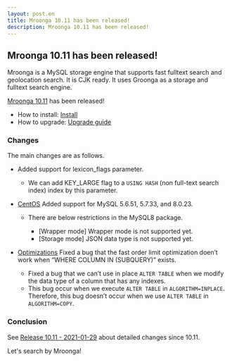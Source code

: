 ```yaml
---
layout: post.en
title: Mroonga 10.11 has been released!
description: Mroonga 10.11 has been released!
---
```


## Mroonga 10.11 has been released!

Mroonga is a MySQL storage engine that supports fast fulltext search
and geolocation search. It is CJK ready. It uses Groonga as a storage
and fulltext search engine.

[Mroonga 10.11](/docs/news.html#release-10-11) has been released!

* How to install: [Install](/docs/install.html)
* How to upgrade: [Upgrade guide](/docs/upgrade.html)

### Changes

The main changes are as follows.

  * Added support for lexicon_flags parameter.

    * We can add KEY_LARGE flag to a `USING HASH` (non full-text search index) index by this parameter.

  * [CentOS](/docs/install/centos.html) Added support for MySQL 5.6.51, 5.7.33, and 8.0.23.

    * There are below restrictions in the MySQL8 package.

      * [Wrapper mode] Wrapper mode is not supported yet.
      * [Storage mode] JSON data type is not supported yet.

  * [Optimizations](/docs/reference/optimizations.html) Fixed a bug that the fast order limit optimization doen’t work when “WHERE COLUMN IN (SUBQUERY)” exists.

    * Fixed a bug that we can’t use in place `ALTER TABLE` when we modify the data type of a column that has any indexes.
    * This bug occur when we execute `ALTER TABLE` in `ALGORITHM=INPLACE`.
      Therefore, this bug doesn’t occur when we use `ALTER TABLE` in `ALGORITHM=COPY`.

### Conclusion

See [Release 10.11 - 2021-01-29](/docs/news.html#release-10-11) about detailed changes since 10.11.

Let's search by Mroonga!
